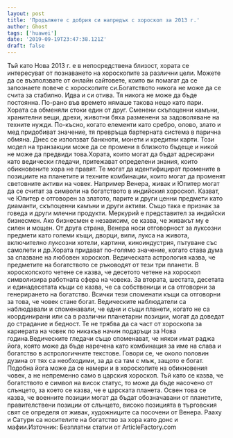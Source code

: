 ```yaml
---
layout: post
title: 'Продължете с добрия си напредък с хороскоп за 2013 г.'
author: Ghost
tags: ['huawei']
date: '2019-09-19T23:47:38.121Z'
draft: false
---
```


Тъй като Нова 2013 г. е в непосредствена близост, хората се интересуват от познаването на хороскопите за различни цели. Можете да се възползвате от онлайн сайтовете, които ви помагат да се запознаете повече с хороскопите си.Богатството никога не може да се счита за стабилно. Идва и си отива. Тя никога не може да бъде постоянна. По-рано във времето нямаше такова нещо като пари. Хората са обменяли стоки един от друг. Сменени скъпоценни камъни, хранителни вещи, дрехи, животни бяха разменени за задоволяване на техните нужди. По-късно, когато елементи като сребро, олово, злато и мед придобиват значение, тя превръща бартерната система в парична обмяна. Днес се използват банкноти, монети и кредитни карти. Този модел на транзакции може да се промени в близкото бъдеще и никой не може да предвиди това.Хората, които могат да бъдат адресирани като ведически гледачи, притежават определени знания, които обикновените хора не правят. Те могат да идентифицират промените в позициите на планетите и техните комбинации, които могат да променят световните активи на човек. Например Венера, живак и Юпитер могат да се считат за символи на богатството в индийския хороскоп. Казват, че Юпитер е отговорен за златото, парите и други ценни предмети като диаманти, скъпоценни камъни и други активи. Също така е признак за говеда и други млечни продукти. Меркурий е представител за индийски бизнесмен. Ако бизнесмен е независим, се казва, че живакът му е силен и мощен. От друга страна, Венера носи отговорност за луксозни предмети като големи къщи, дворци, вили, лукса на живота, включително луксозни хотели, картини, киноиндустрия, пътуване със самолети и др.Хората придават по-голямо значение, когато става дума за спазване на любовен хороскоп. Ведическата астрология казва, че предметите на богатството се ръководят от тези три планети. В хороскопското четене се казва, че десетото четене на хороскоп символизира работната сфера на човека. За втората, шестата, десетата и единадесетата къщи се казва, че са собственици и са отговорни за генерирането на богатство. Всички тези споменати къщи са отговорни за това, че човек стане богат. Ведическите наблюдатели са наблюдавали и споменавали, че едни и същи планети, когато не са координирани или са в различни планетарни позиции, могат да доведат до страдание и бедност. Те не трябва да са част от хороскопа за кариерата на човек по никакъв начин подаръци за Нова година.Ведическите гледачи също споменават, че някои имат раджа йога, която може да бъде наречена като комбинация за име на слава и богатство в астрологичните текстове. Говори се, че около половин дузина от тях са необходими, за да са там с мъж, защото е богат. Подобна йога може да се намери и в хороскопите на обикновения човек, а не непременно само в царския хороскоп. Тъй като се казва, че богатството е символ на висок статус, то може да бъде насочено от слънцето, за което се казва, че е царската планета. Освен това се казва, че военните позиции могат да бъдат обозначавани от планетите, правителствени позиции от слънцето, високо позицията в търговския свят се определя от живак, художниците са посочени от Венера. Рааху и Сатурн са носителите на богатство за хора като донс и мафии.Източник: Безплатни статии от ArticleFactory.com
